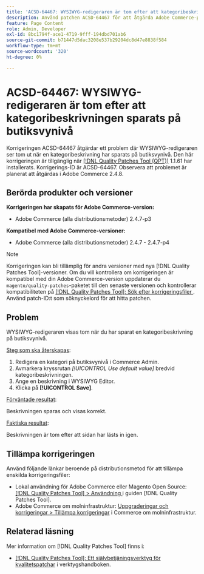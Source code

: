 ```yaml
---
title: 'ACSD-64467: WYSIWYG-redigeraren är tom efter att kategoribeskrivningen sparats på butiksvynivå'
description: Använd patchen ACSD-64467 för att åtgärda Adobe Commerce-problemet där WYSIWYG-redigeraren ser tom ut när du har sparat en kategoribeskrivning på butiksvynivå.
feature: Page Content
role: Admin, Developer
exl-id: 8bc1794f-ace1-4719-9fff-194dbd701ab6
source-git-commit: b71447d5dac3208e537b29204dc8d47e8838f584
workflow-type: tm+mt
source-wordcount: '320'
ht-degree: 0%

---
```


# ACSD-64467: WYSIWYG-redigeraren är tom efter att kategoribeskrivningen sparats på butiksvynivå

Korrigeringen ACSD-64467 åtgärdar ett problem där WYSIWYG-redigeraren ser tom ut när en kategoribeskrivning har sparats på butiksvynivå. Den här korrigeringen är tillgänglig när [[!DNL Quality Patches Tool (QPT)]](/help/tools/quality-patches-tool/quality-patches-tool-to-self-serve-quality-patches.md) 1.1.61 har installerats. Korrigerings-ID är ACSD-64467. Observera att problemet är planerat att åtgärdas i Adobe Commerce 2.4.8.

## Berörda produkter och versioner

**Korrigeringen har skapats för Adobe Commerce-version:**

* Adobe Commerce (alla distributionsmetoder) 2.4.7-p3

**Kompatibel med Adobe Commerce-versioner:**

* Adobe Commerce (alla distributionsmetoder) 2.4.7 - 2.4.7-p4

>[!NOTE]
>
>Korrigeringen kan bli tillämplig för andra versioner med nya [!DNL Quality Patches Tool]-versioner. Om du vill kontrollera om korrigeringen är kompatibel med din Adobe Commerce-version uppdaterar du `magento/quality-patches`-paketet till den senaste versionen och kontrollerar kompatibiliteten på [[!DNL Quality Patches Tool]: Sök efter korrigeringsfiler ](https://experienceleague.adobe.com/tools/commerce-quality-patches/index.html). Använd patch-ID:t som söknyckelord för att hitta patchen.

## Problem

WYSIWYG-redigeraren visas tom när du har sparat en kategoribeskrivning på butiksvynivå.

<u>Steg som ska återskapas</u>:

1. Redigera en kategori på butiksvynivå i Commerce Admin.
1. Avmarkera kryssrutan *[!UICONTROL Use default value]* bredvid kategoribeskrivningen.
1. Ange en beskrivning i WYSIWYG Editor.
1. Klicka på **[!UICONTROL Save]**.

<u>Förväntade resultat</u>:

Beskrivningen sparas och visas korrekt.

<u>Faktiska resultat</u>:

Beskrivningen är tom efter att sidan har lästs in igen.

## Tillämpa korrigeringen

Använd följande länkar beroende på distributionsmetod för att tillämpa enskilda korrigeringsfiler:

* Lokal användning för Adobe Commerce eller Magento Open Source: [[!DNL Quality Patches Tool] > Användning ](/help/tools/quality-patches-tool/usage.md) i guiden [!DNL Quality Patches Tool].
* Adobe Commerce om molninfrastruktur: [Uppgraderingar och korrigeringar > Tillämpa korrigeringar](https://experienceleague.adobe.com/docs/commerce-cloud-service/user-guide/develop/upgrade/apply-patches.html) i Commerce om molninfrastruktur.

## Relaterad läsning

Mer information om [!DNL Quality Patches Tool] finns i:

* [[!DNL Quality Patches Tool]: Ett självbetjäningsverktyg för kvalitetspatchar](/help/tools/quality-patches-tool/quality-patches-tool-to-self-serve-quality-patches.md) i verktygshandboken.
